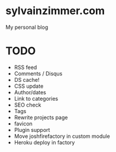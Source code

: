 sylvainzimmer.com
=================

My personal blog

TODO
====

 - RSS feed
 - Comments / Disqus
 - DS cache!
 - CSS update
 - Author/dates
 - Link to categories
 - SEO check
 - Tags
 - Rewrite projects page
 - favicon
 - Plugin support
 - Move joshfirefactory in custom module
 - Heroku deploy in factory